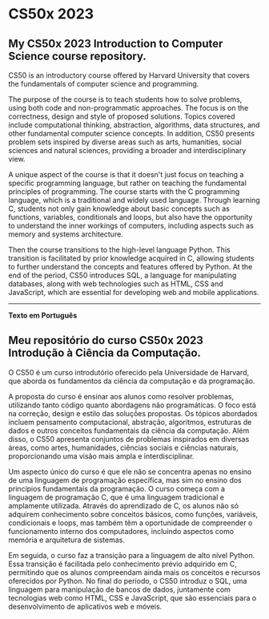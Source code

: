 # CS50x 2023
<h2>My CS50x 2023 Introduction to Computer Science course repository.</h2>

CS50 is an introductory course offered by Harvard University that covers the fundamentals of computer science and programming.

The purpose of the course is to teach students how to solve problems, using both code and non-programmatic approaches. The focus is on the correctness, design and style of proposed solutions. Topics covered include computational thinking, abstraction, algorithms, data structures, and other fundamental computer science concepts. In addition, CS50 presents problem sets inspired by diverse areas such as arts, humanities, social sciences and natural sciences, providing a broader and interdisciplinary view.

A unique aspect of the course is that it doesn't just focus on teaching a specific programming language, but rather on teaching the fundamental principles of programming. The course starts with the C programming language, which is a traditional and widely used language. Through learning C, students not only gain knowledge about basic concepts such as functions, variables, conditionals and loops, but also have the opportunity to understand the inner workings of computers, including aspects such as memory and systems architecture.

Then the course transitions to the high-level language Python. This transition is facilitated by prior knowledge acquired in C, allowing students to further understand the concepts and features offered by Python. At the end of the period, CS50 introduces SQL, a language for manipulating databases, along with web technologies such as HTML, CSS and JavaScript, which are essential for developing web and mobile applications.


-------------------------------------------------------------------------------------------------------------------------------------------------------------------------------------------------------------------------------
<b>Texto em Português</b>

<h2>Meu repositório do curso CS50x 2023 Introdução à Ciência da Computação.</h2>

O CS50 é um curso introdutório oferecido pela Universidade de Harvard, que aborda os fundamentos da ciência da computação e da programação.

A proposta do curso é ensinar aos alunos como resolver problemas, utilizando tanto código quanto abordagens não programáticas. O foco está na correção, design e estilo das soluções propostas. Os tópicos abordados incluem pensamento computacional, abstração, algoritmos, estruturas de dados e outros conceitos fundamentais da ciência da computação. Além disso, o CS50 apresenta conjuntos de problemas inspirados em diversas áreas, como artes, humanidades, ciências sociais e ciências naturais, proporcionando uma visão mais ampla e interdisciplinar.

Um aspecto único do curso é que ele não se concentra apenas no ensino de uma linguagem de programação específica, mas sim no ensino dos princípios fundamentais da programação. O curso começa com a linguagem de programação C, que é uma linguagem tradicional e amplamente utilizada. Através do aprendizado de C, os alunos não só adquirem conhecimento sobre conceitos básicos, como funções, variáveis, condicionais e loops, mas também têm a oportunidade de compreender o funcionamento interno dos computadores, incluindo aspectos como memória e arquitetura de sistemas.

Em seguida, o curso faz a transição para a linguagem de alto nível Python. Essa transição é facilitada pelo conhecimento prévio adquirido em C, permitindo que os alunos compreendam ainda mais os conceitos e recursos oferecidos por Python. No final do período, o CS50 introduz o SQL, uma linguagem para manipulação de bancos de dados, juntamente com tecnologias web como HTML, CSS e JavaScript, que são essenciais para o desenvolvimento de aplicativos web e móveis.
